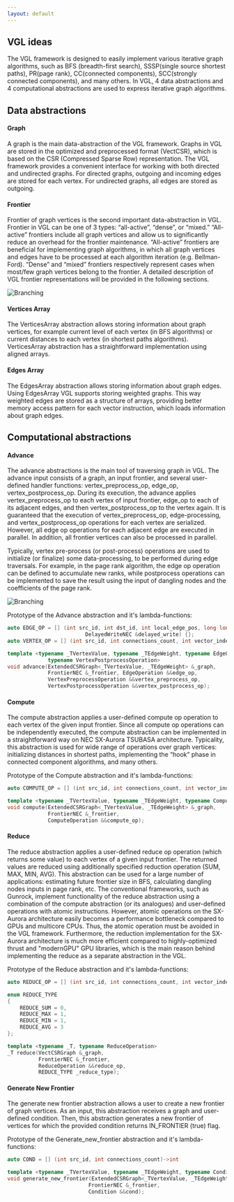 ```yaml
---
layout: default
---
```


## VGL ideas

The VGL framework is designed to easily implement various iterative graph algorithms, such as BFS (breadth-first search), SSSP(single source shortest paths), PR(page rank), CC(connected components), SCC(strongly connected components), and many others. 
In VGL, 4 data abstractions and 4 computational abstractions are used to express iterative graph algorithms.

## Data abstractions

#### Graph
A graph is the main data-abstraction of the VGL framework. Graphs in VGL are stored in the optimized and preprocessed format (VectCSR),
which is based on the CSR (Compressed Sparse Row) representation. 
The VGL framework provides a convenient interface for working with both directed and undirected graphs.
For directed graphs, outgoing and incoming edges are stored for each vertex.
For undirected graphs, all edges are stored as outgoing.

#### Frontier
Frontier of graph vertices is the second important data-abstraction in VGL.
Frontier in VGL can be one of 3 types: “all-active”, “dense”, or “mixed.” 
“All-active” frontiers include all graph vertices and allow us to significantly 
reduce an overhead for the frontier maintenance. “All-active” frontiers are beneficial
for implementing graph algorithms, in which all graph vertices and edges have to be processed 
at each algorithm iteration (e.g. Bellman-Ford). “Dense” and “mixed” frontiers respectively represent cases 
when most/few graph vertices belong to the frontier. A detailed description of VGL frontier 
representations will be provided in the following sections.

![Branching]({{site.baseurl}}/assets/img/data_abstractions.png)

#### Vertices Array
The VerticesArray abstraction allows storing information about graph vertices,
for example current level of each vertex (in BFS algorithms) or current distances 
to each vertex (in shortest paths algorithms). VerticesArray abstraction has a 
straightforward implementation using aligned arrays.

#### Edges Array
The EdgesArray abstraction allows storing information about graph edges.
Using EdgesArray VGL supports storing weighted graphs. This way weighted
edges are stored as a structure of arrays, providing better memory access
pattern for each vector instruction, which loads information about graph edges.


## Computational abstractions

#### Advance

The advance abstractions is the main tool of traversing graph in VGL. 
The advance input consists of a graph, an input frontier, and several user-defined handler functions: 
vertex_preprocess_op, edge_op, vertex_postprocess_op. During its execution, the advance applies vertex_preprocess_op 
to each vertex of input frontier, edge_op to each of its adjacent edges, and then vertex_postprocess_op to the vertex again. 
It is guaranteed that the execution of vertex_preprocess_op, edge-processing, and vertex_postprocess_op operations
for each vertex are serialized. However, all edge op operations for each adjacent edge are executed in parallel.
In addition, all frontier vertices can also be processed in parallel. 
 
Typically, vertex pre-process (or post-process) operations are used to initialize (or finalize) some data-processing,
to be performed during edge traversals. For example, in the page rank algorithm, the edge op operation can be defined to accumulate new ranks, 
while postprocess operations can be implemented to save the result using the input of dangling nodes and the coefficients of the page rank.

![Branching]({{site.baseurl}}/assets/img/computational_abstractions.png)

Prototype of the Advance abstraction and it's lambda-functions:
```c++
auto EDGE_OP = [] (int src_id, int dst_id, int local_edge_pos, long long int global_edge_pos, int vector_index,
                         DelayedWriteNEC &delayed_write) {};
auto VERTEX_OP = [] (int src_id, int connections_count, int vector_index, DelayedWriteNEC &delayed_write){};

template <typename _TVertexValue, typename _TEdgeWeight, typename EdgeOperation, typename VertexPreprocessOperation,
             typename VertexPostprocessOperation>
void advance(ExtendedCSRGraph<_TVertexValue, _TEdgeWeight> &_graph,
             FrontierNEC &_frontier, EdgeOperation &&edge_op,
             VertexPreprocessOperation &&vertex_preprocess_op, 
             VertexPostprocessOperation &&vertex_postprocess_op);
```

#### Compute

The compute abstraction applies a user-defined compute op operation to each vertex of the given 
input frontier. Since all compute op operations can be independently executed, the compute 
abstraction can be implemented in a straightforward way on NEC SX-Aurora TSUBASA architecture.
Typicality, this abstraction is used for wide range of operations over graph vertices: 
initializing distances in shortest paths, implementing the “hook” phase in connected component
algorithms, and many others.

Prototype of the Compute abstraction and it's lambda-functions:
```c++
auto COMPUTE_OP = [] (int src_id, int connections_count, int vector_index){};

template <typename _TVertexValue, typename _TEdgeWeight, typename ComputeOperation>
void compute(ExtendedCSRGraph<_TVertexValue, _TEdgeWeight> &_graph, 
             FrontierNEC &_frontier, 
             ComputeOperation &&compute_op);
```

#### Reduce

The reduce abstraction applies a user-defined reduce op operation (which returns some value) 
to each vertex of a given input frontier. The returned values are reduced using additionally 
specified reduction operation (SUM, MAX, MIN, AVG). This abstraction can be used for a 
large number of applications: estimating future frontier size in BFS, calculating dangling 
nodes inputs in page rank, etc. The conventional frameworks, such as Gunrock, implement 
functionality of the reduce abstraction using a combination of the compute abstraction
(or its analogues) and user-defined operations with atomic instructions. 
However, atomic operations on the SX-Aurora architecture easily becomes a performance 
bottleneck compared to GPUs and multicore CPUs. Thus, the atomic operation must be avoided 
in the VGL framework. Furthermore, the reduction implementation for the SX-Aurora architecture 
is much more efficient compared to highly-optimized thrust and "modernGPU" GPU libraries, 
which is the main reason behind implementing the reduce as a separate abstraction in the VGL.

Prototype of the Reduce abstraction and it's lambda-functions:
```c++
auto REDUCE_OP = [] (int src_id, int connections_count, int vector_index){};

enum REDUCE_TYPE
{
    REDUCE_SUM = 0,
    REDUCE_MAX = 1,
    REDUCE_MIN = 1,
    REDUCE_AVG = 3
};

template <typename _T, typename ReduceOperation>
_T reduce(VectCSRGraph &_graph,
          FrontierNEC &_frontier,
          ReduceOperation &&reduce_op,
          REDUCE_TYPE _reduce_type);
```

#### Generate New Frontier

The generate new frontier abstraction allows a user to create a new frontier of graph vertices. 
As an input, this abstraction receives a graph and user-defined condition.
Then, this abstraction generates a new frontier of vertices for which the provided condition 
returns IN_FRONTIER (true) flag.

Prototype of the Generate_new_frontier abstraction and it's lambda-functions:
```c++
auto COND = [] (int src_id, int connections_count)->int

template <typename _TVertexValue, typename _TEdgeWeight, typename Condition>
void generate_new_frontier(ExtendedCSRGraph<_TVertexValue, _TEdgeWeight> &_graph, 
                          FrontierNEC &_frontier, 
                          Condition &&cond);
```